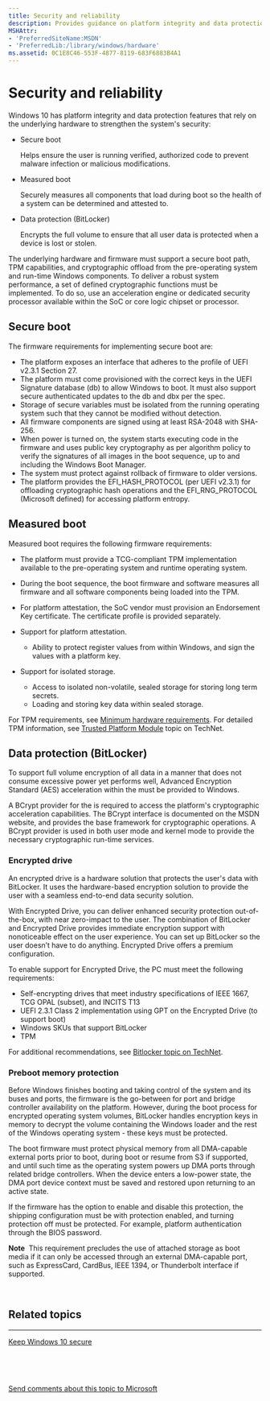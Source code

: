 ```yaml
---
title: Security and reliability
description: Provides guidance on platform integrity and data protection features including Secure boot and BitLocker.
MSHAttr:
- 'PreferredSiteName:MSDN'
- 'PreferredLib:/library/windows/hardware'
ms.assetid: 0C1E8C46-553F-4877-8119-683F6883B4A1
---
```


# Security and reliability


Windows 10 has platform integrity and data protection features that rely on the underlying hardware to strengthen the system's security:

-   Secure boot

    Helps ensure the user is running verified, authorized code to prevent malware infection or malicious modifications.

-   Measured boot

    Securely measures all components that load during boot so the health of a system can be determined and attested to.

-   Data protection (BitLocker)

    Encrypts the full volume to ensure that all user data is protected when a device is lost or stolen.

The underlying hardware and firmware must support a secure boot path, TPM capabilities, and cryptographic offload from the pre-operating system and run-time Windows components. To deliver a robust system performance, a set of defined cryptographic functions must be implemented. To do so, use an acceleration engine or dedicated security processor available within the SoC or core logic chipset or processor.

## Secure boot


The firmware requirements for implementing secure boot are:

-   The platform exposes an interface that adheres to the profile of UEFI v2.3.1 Section 27.
-   The platform must come provisioned with the correct keys in the UEFI Signature database (db) to allow Windows to boot. It must also support secure authenticated updates to the db and dbx per the spec.
-   Storage of secure variables must be isolated from the running operating system such that they cannot be modified without detection.
-   All firmware components are signed using at least RSA-2048 with SHA-256.
-   When power is turned on, the system starts executing code in the firmware and uses public key cryptography as per algorithm policy to verify the signatures of all images in the boot sequence, up to and including the Windows Boot Manager.
-   The system must protect against rollback of firmware to older versions.
-   The platform provides the EFI\_HASH\_PROTOCOL (per UEFI v2.3.1) for offloading cryptographic hash operations and the EFI\_RNG\_PROTOCOL (Microsoft defined) for accessing platform entropy.

## Measured boot


Measured boot requires the following firmware requirements:

-   The platform must provide a TCG-compliant TPM implementation available to the pre-operating system and runtime operating system.
-   During the boot sequence, the boot firmware and software measures all firmware and all software components being loaded into the TPM.
-   For platform attestation, the SoC vendor must provision an Endorsement Key certificate. The certificate profile is provided separately.
-   Support for platform attestation.

    -   Ability to protect register values from within Windows, and sign the values with a platform key.
-   Support for isolated storage.

    -   Access to isolated non-volatile, sealed storage for storing long term secrets.
    -   Loading and storing key data within sealed storage.

For TPM requirements, see [Minimum hardware requirements](../component-guidelines/minimum-hardware-requirements-overview.md). For detailed TPM information, see [Trusted Platform Module](http://go.microsoft.com/fwlink/?LinkId=624832) topic on TechNet.

## Data protection (BitLocker)


To support full volume encryption of all data in a manner that does not consume excessive power yet performs well, Advanced Encryption Standard (AES) acceleration within the must be provided to Windows.

A BCrypt provider for the is required to access the platform's cryptographic acceleration capabilities. The BCrypt interface is documented on the MSDN website, and provides the base framework for cryptographic operations. A BCrypt provider is used in both user mode and kernel mode to provide the necessary cryptographic run-time services.

### Encrypted drive

An encrypted drive is a hardware solution that protects the user's data with BitLocker. It uses the hardware-based encryption solution to provide the user with a seamless end-to-end data security solution.

With Encrypted Drive, you can deliver enhanced security protection out-of-the-box, with near zero-impact to the user. The combination of BitLocker and Encrypted Drive provides immediate encryption support with nonoticeable effect on the user experience. You can set up BitLocker so the user doesn’t have to do anything. Encrypted Drive offers a premium configuration.

To enable support for Encrypted Drive, the PC must meet the following requirements:

-   Self-encrypting drives that meet industry specifications of IEEE 1667, TCG OPAL (subset), and INCITS T13
-   UEFI 2.3.1 Class 2 implementation using GPT on the Encrypted Drive (to support boot)
-   Windows SKUs that support BitLocker
-   TPM

For additional recommendations, see [Bitlocker topic on TechNet](http://go.microsoft.com/fwlink/?LinkId=624828).

### Preboot memory protection

Before Windows finishes booting and taking control of the system and its buses and ports, the firmware is the go-between for port and bridge controller availability on the platform. However, during the boot process for encrypted operating system volumes, BitLocker handles encryption keys in memory to decrypt the volume containing the Windows loader and the rest of the Windows operating system - these keys must be protected.

The boot firmware must protect physical memory from all DMA-capable external ports prior to boot, during boot or resume from S3 if supported, and until such time as the operating system powers up DMA ports through related bridge controllers. When the device enters a low-power state, the DMA port device context must be saved and restored upon returning to an active state.

If the firmware has the option to enable and disable this protection, the shipping configuration must be with protection enabled, and turning protection off must be protected. For example, platform authentication through the BIOS password.

**Note**  This requirement precludes the use of attached storage as boot media if it can only be accessed through an external DMA-capable port, such as ExpressCard, CardBus, IEEE 1394, or Thunderbolt interface if supported.

 

## Related topics


****
[Keep Windows 10 secure](http://go.microsoft.com/fwlink/?LinkId=624831)

 

 

[Send comments about this topic to Microsoft](mailto:wsddocfb@microsoft.com?subject=Documentation%20feedback%20%5Bp_WEG_Hardware\p_weg_hardware%5D:%20Security%20and%20reliability%20%20RELEASE:%20%285/9/2016%29&body=%0A%0APRIVACY%20STATEMENT%0A%0AWe%20use%20your%20feedback%20to%20improve%20the%20documentation.%20We%20don't%20use%20your%20email%20address%20for%20any%20other%20purpose,%20and%20we'll%20remove%20your%20email%20address%20from%20our%20system%20after%20the%20issue%20that%20you're%20reporting%20is%20fixed.%20While%20we're%20working%20to%20fix%20this%20issue,%20we%20might%20send%20you%20an%20email%20message%20to%20ask%20for%20more%20info.%20Later,%20we%20might%20also%20send%20you%20an%20email%20message%20to%20let%20you%20know%20that%20we've%20addressed%20your%20feedback.%0A%0AFor%20more%20info%20about%20Microsoft's%20privacy%20policy,%20see%20http://privacy.microsoft.com/default.aspx. "Send comments about this topic to Microsoft")





